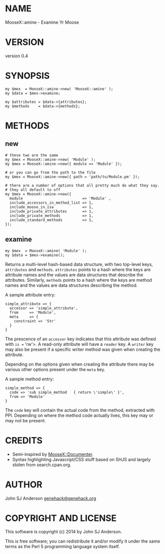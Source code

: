 # NAME

MooseX::amine - Examine Yr Moose

# VERSION

version 0.4

# SYNOPSIS

    my $mex  = MooseX::amine->new( 'MooseX::amine' );
    my $data = $mex->examine;

    my $attributes = $data->{attributes};
    my $methods    = $data->{methods};

# METHODS

## new

    # these two are the same
    my $mex = MooseX::amine->new( 'Module' );
    my $mex = MooseX::amine->new({ module => 'Module' });

    # or you can go from the path to the file
    my $mex = MooseX::amine->new({ path = 'path/to/Module.pm' });

    # there are a number of options that all pretty much do what they say.
    # they all default to off
    my $mex = MooseX::amine->new({
      module                           => 'Module' ,
      include_accessors_in_method_list => 1,
      include_moose_in_isa             => 1,
      include_private_attributes       => 1,
      include_private_methods          => 1,
      include_standard_methods         => 1,
    });

## examine

    my $mex  = MooseX::amine( 'Module' );
    my $data = $mex->examine();

Returns a multi-level hash-based data structure, with two top-level keys,
`attributes` and `methods`. `attributes` points to a hash where the keys
are attribute names and the values are data structures that describe the
attributes. Similarly, `methods` points to a hash where the keys are method
names and the values are data structures describing the method.

A sample attribute entry:

    simple_attribute => {
      accessor => 'simple_attribute',
      from     => 'Module',
      meta     => {
        constraint => 'Str'
      }
    }

The prescence of an `accessor` key indicates that this attribute was defined
with `is =` 'rw'>. A read-only attribute will have a `reader` key. A
`writer` key may also be present if a specific writer method was given when
creating the attribute.

Depending on the options given when creating the attribute there may be
various other options present under the `meta` key.

A sample method entry:

    simple_method => {
      code => 'sub simple_method   { return \'simple\' }',
      from => 'Module'
    }

The `code` key will contain the actual code from the method, extracted with
PPI. Depending on where the method code actually lives, this key may or may
not be present.

# CREDITS

- Semi-inspired by [MooseX::Documenter](https://metacpan.org/pod/MooseX::Documenter).
- Syntax highlighting Javascript/CSS stuff based on SHJS and largely stolen from search.cpan.org.

# AUTHOR

John SJ Anderson <genehack@genehack.org>

# COPYRIGHT AND LICENSE

This software is copyright (c) 2014 by John SJ Anderson.

This is free software; you can redistribute it and/or modify it under
the same terms as the Perl 5 programming language system itself.
